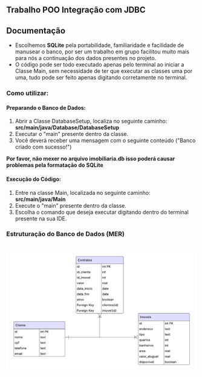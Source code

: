 Trabalho POO Integração com JDBC
---
## Documentação
 - Escolhemos **SQLite** pela portabilidade, familiaridade e facilidade de manusear o banco, por ser um trabalho em grupo facilitou muito mais para nós a continuação dos dados presentes no projeto.
 - O código pode ser todo executado apenas pelo terminal ao iniciar a Classe Main, sem necessidade de ter que executar as classes uma por uma, tudo pode ser feito apenas digitando corretamente no terminal.
### Como utilizar:
#### Preparando o Banco de Dados:
1. Abrir a Classe DatabaseSetup, localiza no seguinte caminho: **src/main/java/Database/DatabaseSetup**
2. Executar o "main" presente dentro da classe.
3. Você deverá receber uma mensagem com o seguinte conteúdo ("Banco criado com sucesso!")<br/>

**Por favor, não mexer no arquivo imobiliaria.db isso poderá causar problemas pela formatação do SQLite**


#### Execução do Código:
1. Entre na classe Main, localizada no seguinte caminho: **src/main/java/Main**
2. Execute o "main" presente dentro da classe.
3. Escolha o comando que deseja executar digitando dentro do terminal presente na sua IDE. 
### Estruturação do Banco de Dados (MER)
![MER Imobiliaria.png](https://github.com/cyronp/Java-POO-Trabalho-JDBC/blob/master/MER%20Imobiliaria.png)
---

